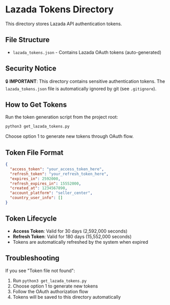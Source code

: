 # Lazada Tokens Directory

This directory stores Lazada API authentication tokens.

## File Structure

- `lazada_tokens.json` - Contains Lazada OAuth tokens (auto-generated)

## Security Notice

🔒 **IMPORTANT**: This directory contains sensitive authentication tokens. The `lazada_tokens.json` file is automatically ignored by git (see `.gitignore`).

## How to Get Tokens

Run the token generation script from the project root:

```bash
python3 get_lazada_tokens.py
```

Choose option 1 to generate new tokens through OAuth flow.

## Token File Format

```json
{
  "access_token": "your_access_token_here",
  "refresh_token": "your_refresh_token_here",
  "expires_in": 2592000,
  "refresh_expires_in": 15552000,
  "created_at": 1234567890,
  "account_platform": "seller_center",
  "country_user_info": []
}
```

## Token Lifecycle

- **Access Token**: Valid for 30 days (2,592,000 seconds)
- **Refresh Token**: Valid for 180 days (15,552,000 seconds)
- Tokens are automatically refreshed by the system when expired

## Troubleshooting

If you see "Token file not found":
1. Run `python3 get_lazada_tokens.py` 
2. Choose option 1 to generate new tokens
3. Follow the OAuth authorization flow
4. Tokens will be saved to this directory automatically
